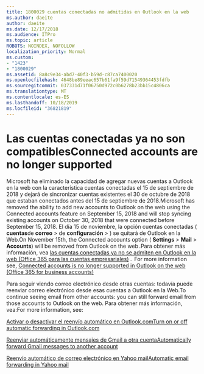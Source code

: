 ```yaml
---
title: 1800029 cuentas conectadas no admitidas en Outlook en la web
ms.author: daeite
author: daeite
ms.date: 12/17/2018
ms.audience: ITPro
ms.topic: article
ROBOTS: NOINDEX, NOFOLLOW
localization_priority: Normal
ms.custom:
- "1423"
- "1800029"
ms.assetid: 8a8c9e34-abd7-40f3-b59d-c87ca7400020
ms.openlocfilehash: 4648be89eeac657b61fa9f59d71549364453fdfb
ms.sourcegitcommit: 037331d71f06750d972c0b6278b23bb15c4806ca
ms.translationtype: MT
ms.contentlocale: es-ES
ms.lasthandoff: 10/18/2019
ms.locfileid: "36821819"
---
```

# <a name="connected-accounts-are-no-longer-supported"></a><span data-ttu-id="12d23-102">Las cuentas conectadas ya no son compatibles</span><span class="sxs-lookup"><span data-stu-id="12d23-102">Connected accounts are no longer supported</span></span>

<span data-ttu-id="12d23-103">Microsoft ha eliminado la capacidad de agregar nuevas cuentas a Outlook en la web con la característica cuentas conectadas el 15 de septiembre de 2018 y dejará de sincronizar cuentas existentes el 30 de octubre de 2018 que estaban conectados antes del 15 de septiembre de 2018.</span><span class="sxs-lookup"><span data-stu-id="12d23-103">Microsoft has removed the ability to add new accounts to Outlook on the web using the Connected accounts feature on September 15, 2018 and will stop syncing existing accounts on October 30, 2018 that were connected before September 15, 2018.</span></span> <span data-ttu-id="12d23-104">El día 15 de noviembre, la opción cuentas conectadas ( **cuentas**de **correo** \> de **configuración** \> ) se quitará de Outlook en la Web.</span><span class="sxs-lookup"><span data-stu-id="12d23-104">On November 15th, the Connected accounts option ( **Settings** \> **Mail** \> **Accounts**) will be removed from Outlook on the web .</span></span><span data-ttu-id="12d23-105">Para obtener más información, vea [las cuentas conectadas ya no se admiten en Outlook en la web (Office 365 para las cuentas empresariales)](https://support.office.com/article/Connected-accounts-is-no-longer-supported-in-Outlook-on-the-web-Office-365-for-business-accounts-5cc526bf-e928-4a99-8b9f-5e089df7d887) .</span><span class="sxs-lookup"><span data-stu-id="12d23-105">  For more information see, [Connected accounts is no longer supported in Outlook on the web (Office 365 for business accounts)](https://support.office.com/article/Connected-accounts-is-no-longer-supported-in-Outlook-on-the-web-Office-365-for-business-accounts-5cc526bf-e928-4a99-8b9f-5e089df7d887)</span></span>
  
<span data-ttu-id="12d23-106">Para seguir viendo correo electrónico desde otras cuentas: todavía puede reenviar correo electrónico desde esas cuentas a Outlook en la Web.</span><span class="sxs-lookup"><span data-stu-id="12d23-106">To continue seeing email from other accounts: you can still forward email from those accounts to Outlook on the web.</span></span> <span data-ttu-id="12d23-107">Para obtener más información, vea:</span><span class="sxs-lookup"><span data-stu-id="12d23-107">For more information, see:</span></span>
  
[<span data-ttu-id="12d23-108">Activar o desactivar el reenvío automático en Outlook.com</span><span class="sxs-lookup"><span data-stu-id="12d23-108">Turn on or off automatic forwarding in Outlook.com</span></span>](https://go.microsoft.com/fwlink/?linkid=2038346)
  
[<span data-ttu-id="12d23-109">Reenviar automáticamente mensajes de Gmail a otra cuenta</span><span class="sxs-lookup"><span data-stu-id="12d23-109">Automatically forward Gmail messages to another account</span></span>](https://aka.ms/forward-gmail-messages)
  
[<span data-ttu-id="12d23-110">Reenvío automático de correo electrónico en Yahoo mail</span><span class="sxs-lookup"><span data-stu-id="12d23-110">Automatic email forwarding in Yahoo mail</span></span>](https://aka.ms/yahoo-email-forwarding)
  